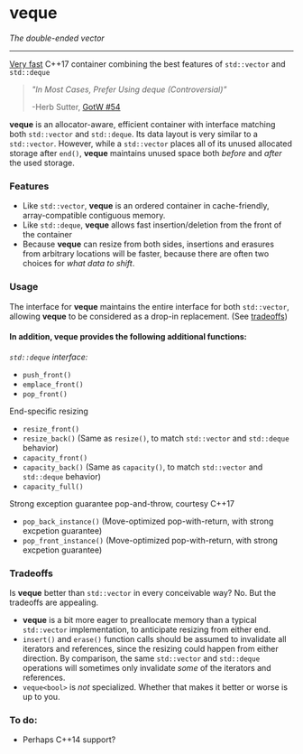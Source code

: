 # veque
_The double-ended vector_

------

[Very fast](https://github.com/Shmoopty/veque/blob/master/performance/main.cpp) C++17 container combining the best features of `std::vector` and `std::deque`

> _"In Most Cases, Prefer Using deque (Controversial)"_
>
> -Herb Sutter, [GotW #54](http://www.gotw.ca/gotw/054.htm)

**veque** is an allocator-aware, efficient container with interface matching both `std::vector` and `std::deque`.  Its data layout is very similar to a `std::vector`.  However, while a `std::vector` places all of its unused allocated storage after `end()`, **veque** maintains unused space both _before_ and _after_ the used storage. 

### Features
* Like `std::vector`, **veque** is an ordered container in cache-friendly, array-compatible contiguous memory.
* Like `std::deque`, **veque** allows fast insertion/deletion from the front of the container
* Because **veque** can resize from both sides, insertions and erasures from arbitrary locations will be faster, because there are often two choices for _what data to shift_.

### Usage
The interface for **veque** maintains the entire interface for both `std::vector`, allowing **veque** to be considered as a drop-in replacement.  (See [tradeoffs](#tradeoffs))

#### In addition, **veque** provides the following additional functions:

_`std::deque` interface:_
* `push_front()`
* `emplace_front()`
* `pop_front()`

End-specific resizing
* `resize_front()`
* `resize_back()` (Same as `resize()`, to match `std::vector` and `std::deque` behavior)
* `capacity_front()`
* `capacity_back()` (Same as `capacity()`, to match `std::vector` and `std::deque` behavior)
* `capacity_full()`

Strong exception guarantee pop-and-throw, courtesy C++17
* `pop_back_instance()` (Move-optimized pop-with-return, with strong excpetion guarantee)
* `pop_front_instance()` (Move-optimized pop-with-return, with strong excpetion guarantee)

### Tradeoffs
Is **veque** better than `std::vector` in every conceivable way?  No.  But the tradeoffs are appealing.
* **veque** is a bit more eager to preallocate memory than a typical `std::vector` implementation, to anticipate resizing from either end.
* `insert()` and `erase()` function calls should be assumed to invalidate all iterators and references, since the resizing could happen from either direction.  By comparison, the same `std::vector` and `std::deque` operations will sometimes only invalidate *some* of the iterators and references.
* `veque<bool>` is *not* specialized.  Whether that makes it better or worse is up to you.

### To do:
* Perhaps C++14 support?
